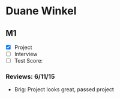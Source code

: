 # Duane Winkel

## M1

- [x] Project 
- [ ] Interview
- [ ] Test Score: 

### Reviews: 6/11/15
- Brig: Project looks great, passed project

